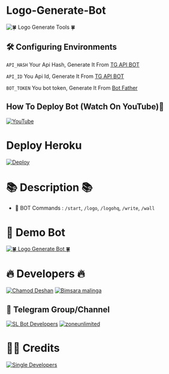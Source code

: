 # Logo-Generate-Bot 

![🍀 Logo Generate Tools 🍀](https://telegra.ph/file/61e5a2d1009c4cbdaf67d.jpg)



## 🛠 Configuring Environments

``` API_HASH ``` Your Api Hash, Generate It From [TG API BOT](https://t.me/TgApiextractorBot)

``` API_ID ``` You Api Id, Generate It From [TG API BOT](https://t.me/TgApiextractorBot)

``` BOT_TOKEN ``` You bot token, Generate It From [Bot Father](https://t.me/BotFather)



## How To Deploy Bot (Watch On YouTube)🌷
[![ YouTube ](https://telegra.ph/file/04f4e08d3d96e237b6bad.jpg)](https://youtu.be/SEzZTL2eQ6k)



# Deploy Heroku 

[![Deploy](https://telegra.ph/file/bcf6fbca3700a360645d7.jpg)](https://heroku.com/deploy?template=https://github.com/Gaming-Lasith/logogenbot.git)

# 📚 Description 📚
 

- 🔑 BOT Commands : `/start`, `/logo`, `/logohq`, `/write`, `/wall`



# 🌸 Demo Bot


[![🍀 Logo Generate Bot 🍀](https://telegra.ph/file/f593b501ef80a573d6cdf.jpg)](https://t.me/The_logo_generate_bot)


# 🔥 Developers 🔥

[![Chamod Deshan ](https://telegra.ph/file/51d4f585cc318baed6093.jpg)](https://t.me/chamod_deshan)
[![Bimsara malinga ](https://telegra.ph/file/66d4d94323712adcbd619.jpg)](https://t.me/bimsaramalinga)



## 🌷 Telegram Group/Channel

[![ SL Bot Developers ](https://telegra.ph/file/8d2ce03f6e28d9df777bb.jpg)](https://t.me/SL_BotDevelopers)
[![zoneunlimited ](https://telegra.ph/file/a08c7185f0f836d8a6f0f.jpg)](https://t.me/zoneunlimited) 



# 🙋‍♂ Credits 

[![ Single Developers ](https://telegra.ph/file/2780f811d0f1231fc8801.jpg)](https://t.me/SingleDevelopers)

##

